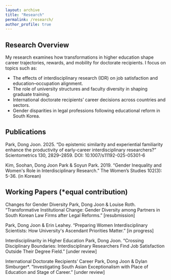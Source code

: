 ```yaml
---
layout: archive
title: "Research"
permalink: /research/
author_profile: true
---
```


## Research Overview

My research examines how transformations in higher education shape career trajectories, rewards, and mobility for doctorate recipients. I focus on topics such as:

- The effects of interdisciplinary research (IDR) on job satisfaction and education–occupation alignment.
- The role of university structures and faculty diversity in shaping graduate training.
- International doctorate recipients’ career decisions across countries and sectors.
- Gender disparities in legal professions following educational reform in South Korea.

## Publications

Park, Dong Joon. 2025. “Do epistemic similarity and experiential familiarity enhance the productivity of early-career interdisciplinary researchers?” Scientometrics 130, 2829–2859. DOI: 10.1007/s11192-025-05301-6

Kim, Soohan, Dong Joon Park & Soyun Park. 2019. “Gender Inequality and Women's Role in Interdisciplinary Research.” The Women’s Studies 102(3): 5-36. (in Korean)

## Working Papers (*equal contribution)

Changes for Gender Diversity
Park, Dong Joon & Louise Roth. “Transformative Institutional Change: Gender Diversity among Partners in South Korean Law Firms after Legal Reforms.” [resubmission]

Park, Dong Joon & Erin Leahey. “Preparing Women Interdisciplinary Scientists: How University's Ascendant Priorities Matter.” [in progress]

Interdisciplinarity in Higher Education 
Park, Dong Joon. “Crossing Disciplinary Boundaries: Interdisciplinary Researchers Find Job Satisfaction Outside Their Degree Field.” [under review] 

International Doctorate Recipients’ Career 
Park, Dong Joon & Dylan Simburger*. “Investigating South Asian Exceptionalism with Place of Education and Stage of Career.” [under review]
